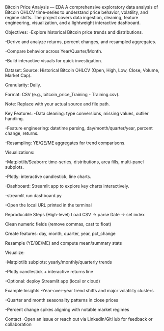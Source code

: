 Bitcoin Price Analysis — EDA
A comprehensive exploratory data analysis of Bitcoin OHLCV time-series to understand price behavior, volatility, and regime shifts. The project covers data ingestion, cleaning, feature engineering, visualization, and a lightweight interactive dashboard.

Objectives:
-Explore historical Bitcoin price trends and distributions.

-Derive and analyze returns, percent changes, and resampled aggregates.

-Compare behavior across Year/Quarter/Month.

-Build interactive visuals for quick investigation.

Dataset:
Source: Historical Bitcoin OHLCV (Open, High, Low, Close, Volume, Market Cap).

Granularity: Daily.

Format: CSV (e.g., bitcoin_price_Training - Training.csv).

Note: Replace with your actual source and file path.

Key Features:
-Data cleaning: type conversions, missing values, outlier handling.

-Feature engineering: datetime parsing, day/month/quarter/year, percent change, returns.

-Resampling: YE/QE/ME aggregates for trend comparisons.

Visualizations:

-Matplotlib/Seaborn: time-series, distributions, area fills, multi-panel subplots.

-Plotly: interactive candlestick, line charts.

-Dashboard: Streamlit app to explore key charts interactively.

-streamlit run dashboard.py

-Open the local URL printed in the terminal

Reproducible Steps (High-level)
Load CSV → parse Date → set index

Clean numeric fields (remove commas, cast to float)

Create features: day, month, quarter, year, pct_change

Resample (YE/QE/ME) and compute mean/summary stats

Visualize:

-Matplotlib subplots: yearly/monthly/quarterly trends

-Plotly candlestick + interactive returns line

-Optional: deploy Streamlit app (local or cloud)

Example Insights
-Year-over-year trend shifts and major volatility clusters

-Quarter and month seasonality patterns in close prices

-Percent change spikes aligning with notable market regimes

Contact
-Open an issue or reach out via LinkedIn/GitHub for feedback or collaboration
